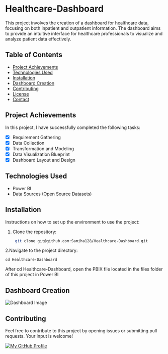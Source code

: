 # Healthcare-Dashboard 

This project involves the creation of a dashboard for healthcare data, focusing on both inpatient and outpatient information. The dashboard aims to provide an intuitive interface for healthcare professionals to visualize and analyze patient data effectively.


## Table of Contents

- [Project Achievements](#project-achievements)
- [Technologies Used](#technologies-used)
- [Installation](#installation)
- [Dashboard Creation](#dashboard-creation)
- [Contributing](#contributing)
- [License](#license)
- [Contact](#contact)

## Project Achievements

In this project, I have successfully completed the following tasks:

- [x] Requirement Gathering
- [x] Data Collection
- [x] Transformation and Modeling
- [x] Data Visualization Blueprint
- [x] Dashboard Layout and Design

## Technologies Used

- Power BI
- Data Sources (Open Source Datasets)


## Installation

Instructions on how to set up the environment to use the project:
1. Clone the repository:
   ```bash
    git clone git@github.com:Samiha128/Healthcare-Dashboard.git
2.Navigate to the project directory:
    
    cd Healthcare-Dashboard

After cd Healthcare-Dashboard, open the PBIX file located in the files folder of this project in Power BI
## Dashboard Creation

![Dashboard Image](images/Dashboard.png)

## Contributing

Feel free to contribute to this project by opening issues or submitting pull requests. Your input is welcome!

[![My GitHub Profile](https://github.com/YourUsername.png?size=100)](https://github.com/YourUsername)





   
